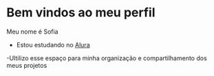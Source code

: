 # Bem vindos ao meu perfil

Meu nome é Sofia

- Estou estudando no [Alura](https://www.alura.com.br)

-Ultilizo esse espaço para minha organização e compartilhamento dos meus projetos
